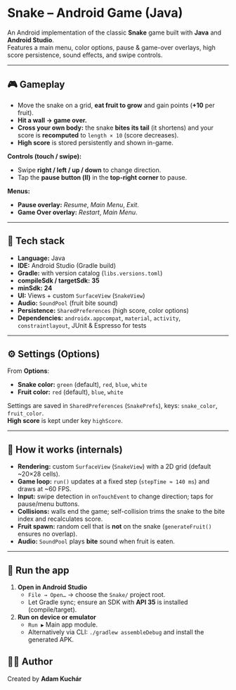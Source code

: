 # Snake – Android Game (Java)

An Android implementation of the classic **Snake** game built with **Java** and **Android Studio**.  
Features a main menu, color options, pause & game-over overlays, high score persistence, sound effects, and swipe controls.

---

## 🎮 Gameplay

- Move the snake on a grid, **eat fruit to grow** and gain points (**+10** per fruit).
- **Hit a wall → game over.**
- **Cross your own body:** the snake **bites its tail** (it shortens) and your score is **recomputed** to `length × 10` (score decreases).
- **High score** is stored persistently and shown in-game.

**Controls (touch / swipe):**
- Swipe **right / left / up / down** to change direction.
- Tap the **pause button (Ⅱ)** in the **top-right corner** to pause.

**Menus:**
- **Pause overlay:** _Resume_, _Main Menu_, _Exit_.
- **Game Over overlay:** _Restart_, _Main Menu_.

---

## 🧰 Tech stack

- **Language:** Java
- **IDE:** Android Studio (Gradle build)
- **Gradle:** with version catalog (`libs.versions.toml`)
- **compileSdk / targetSdk:** **35**
- **minSdk:** **24**
- **UI:** Views + custom `SurfaceView` (`SnakeView`)
- **Audio:** `SoundPool` (fruit bite sound)
- **Persistence:** `SharedPreferences` (high score, color options)
- **Dependencies:** `androidx.appcompat`, `material`, `activity`, `constraintlayout`, JUnit & Espresso for tests


---

## ⚙️ Settings (Options)

From **Options**:
- **Snake color:** `green` (default), `red`, `blue`, `white`
- **Fruit color:** `red` (default), `blue`, `white`

Settings are saved in `SharedPreferences` (`SnakePrefs`), keys: `snake_color`, `fruit_color`.  
**High score** is kept under key `highScore`.

---

## 🧠 How it works (internals)

- **Rendering:** custom `SurfaceView` (`SnakeView`) with a 2D grid (default ~20×28 cells).
- **Game loop:** `run()` updates at a fixed step (`stepTime ≈ 140 ms`) and draws at ~60 FPS.
- **Input:** swipe detection in `onTouchEvent` to change direction; taps for pause/menu buttons.
- **Collisions:** walls end the game; self-collision trims the snake to the bite index and recalculates score.
- **Fruit spawn:** random cell that is **not** on the snake (`generateFruit()` ensures no overlap).
- **Audio:** `SoundPool` plays **bite** sound when fruit is eaten.

---

## 🚀 Run the app

1. **Open in Android Studio**  
   - `File → Open…` → choose the `Snake/` project root.  
   - Let Gradle sync; ensure an SDK with **API 35** is installed (compile/target).  
2. **Run on device or emulator**  
   - `Run ▶` Main app module.  
   - Alternatively via CLI: `./gradlew assembleDebug` and install the generated APK.


## 🧑‍💻 Author

Created by **Adam Kuchár**  
